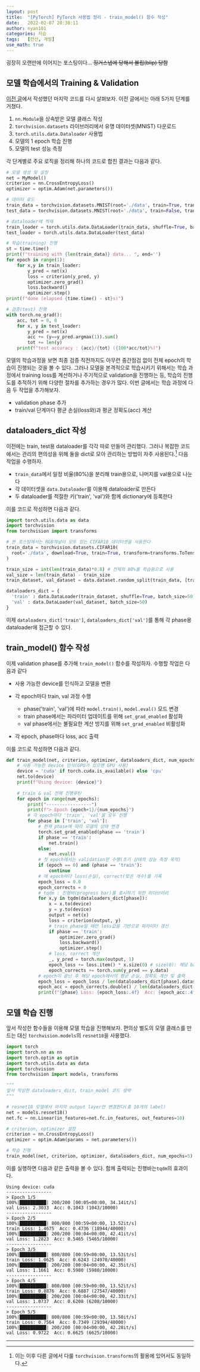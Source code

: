 ```yaml
---
layout: post
title:	"[PyTorch] PyTorch 사용법 정리 - train_model() 함수 작성"
date:	2022-02-07 20:38:11
author: nyan101
categories: 자습
tags:	[전산, 개발]
use_math: true
---
```




굉장히 오랜만에 이어지는 포스팅이다... ~~핑거스냅에 당해서 블립(blip) 당함~~

## 모델 학습에서의 Training & Validation

[이전 글](https://nyan101.github.io/blog/notes-on-pytorch-03)에서 작성했던 마지막 코드를 다시 살펴보자. 이전 글에서는 아래 5가지 단계를 거쳤다.

1. `nn.Module`을 상속받은 모델 클래스 작성
2. `torchvision.datasets` 라이브러리에서 유명 데이터셋(MNIST) 다운로드
3. `torch.utils.data.Dataloader` 사용법
4. 모델의 1 epoch 학습 진행
5. 모델의 test 성능 측정

각 단계별로 주요 로직을 정리해 하나의 코드로 합친 결과는 다음과 같다.

```python
# 모델 생성 및 설정
net = MyModel()
criterion = nn.CrossEntropyLoss()
optimizer = optim.Adam(net.parameters())

# 데이터 로드
train_data = torchvision.datasets.MNIST(root='./data', train=True, transform=transforms.ToTensor())
test_data = torchvision.datasets.MNIST(root='./data', train=False, transform=transforms.ToTensor())

# dataloader에 적재
train_loader = torch.utils.data.DataLoader(train_data, shuffle=True, batch_size=50)
test_loader = torch.utils.data.DataLoader(test_data)

# 학습(training) 진행
st = time.time()
print(f"training with {len(train_data)} data... ", end='')
for epoch in range(1):
    for x,y in train_loader:
        y_pred = net(x)
        loss = criterion(y_pred, y)
        optimizer.zero_grad()
        loss.backward()
        optimizer.step()
print(f"done (elapsed {time.time() - st}s)")

# 검증(test) 진행
with torch.no_grad():
    acc, tot = 0, 0
    for x, y in test_loader:
        y_pred = net(x)
        acc += (y==y_pred.argmax(1)).sum()
        tot += len(y)
    print(f"test accuracy : {acc}/{tot} ({100*acc/tot}%)")
```

모델의 학습과정을 보면 최종 검증 직전까지도 아무런 중간점검 없이 전체 epoch의 학습이 진행되는 것을 볼 수 있다. 그러나 모델을 본격적으로 학습시키기 위해서는 학습 과정에서 training loss를 계산하거나 주기적으로 validation을 진행하는 등, 학습의 진행도를 추적하기 위해 다양한 절차를 추가하는 경우가 많다. 이번 글에서는 학습 과정에 다음 두 작업을 추가해보자.

* validation phase 추가
* train/val 단계마다 평균 손실(loss와)과 평균 정확도(acc) 계산



## dataloaders_dict 작성

이전에는 train, test용 dataloader를 각각 따로 만들어 관리했다. 그러나 복잡한 코드에서는 관리의 편의성을 위해 둘을 dict로 모아 관리하는 방법이 자주 사용된다.[^1] 다음 작업을 수행하자.

[^1]: 이는 이후 다른 글에서 다룰 `torchvision.transforms`의 활용에 있어서도 동일하다.

* `train_data`에서 일정 비율(80%)을 분리해 train용으로, 나머지를 val용으로 나눈다
* 각 데이터셋을 `data.Dataloader`를 이용해 dataloader로 만든다
* 두 dataloader를 적절한 키('train', 'val')와 함께 dictionary에 등록한다

이를 코드로 작성하면 다음과 같다.

```python
import torch.utils.data as data
import torchvision
from torchvision import transforms

# 본 포스팅에서는 RGB채널이 모두 있는 CIFAR10 데이터셋을 사용한다
train_data = torchvision.datasets.CIFAR10(
  root='./data', download=True, train=True, transform=transforms.ToTensor()
)

train_size = int(len(train_data)*0.8) # 전체의 80%를 학습용으로 사용
val_size = len(train_data) - train_size
train_dataset, val_dataset = data.dataset.random_split(train_data, [train_size, val_size])

dataloaders_dict = {
  'train' : data.DataLoader(train_dataset, shuffle=True, batch_size=50),
  'val' : data.DataLoader(val_dataset, batch_size=50)
}
```

이제 `dataloaders_dict['train']`, `dataloaders_dict['val']`를 통해 각 phase용 dataloader에 접근할 수 있다.



## train_model() 함수 작성

이제 validation phase를 추가해 `train_model()` 함수를 작성하자. 수행할 작업은 다음과 같다

* 사용 가능한 device를 인식하고 모델을 변환
* 각 epoch마다 train, val 과정 수행
  * phase('train', 'val')에 따라 `model.train()`, `model.eval()` 모드 변경
  * train phase에서는 파라미터 업데이트를 위해 `set_grad_enabled` 활성화
  * val phase에서는 불필요한 계산 방지를 위해 `set_grad_enabled` 비활성화
  
* 각 epoch, phase마다 loss, acc 출력

이를 코드로 작성하면 다음과 같다.

```python
def train_model(net, criterion, optimizer, dataloaders_dict, num_epochs):
    # 사용 가능한 device 인식(GPU가 있으면 GPU 사용)
    device = 'cuda' if torch.cuda.is_available() else 'cpu'
    net.to(device)
    print(f"Using device: {device}")
    
    # train & val 전체 진행루틴
    for epoch in range(num_epochs):
        print("-----------------")
        print(f"> Epoch {epoch+1}/{num_epochs}")
        # 각 epoch마다 'train', 'val'을 모두 진행
        for phase in ['train', 'val']:
            # 현재 phase에 따라 모델의 상태 변경
            torch.set_grad_enabled(phase == 'train')
            if phase == 'train':
                net.train()
            else:
                net.eval()
            # 첫 epoch에서는 validation만 수행(초기 상태의 성능 측정 목적)
            if (epoch == 0) and (phase == 'train'):
                continue
            # 매 epoch마다 loss(손실), correct(맞은 개수)를 기록
            epoch_loss = 0.0
            epoch_corrects = 0
            # tqdm : 진행바(progress bar)를 표시하기 위한 라이브러리
            for x,y in tqdm(dataloaders_dict[phase]):
                x = x.to(device)
                y = y.to(device)
                output = net(x)
                loss = criterion(output, y)
                # train phase일 때만 loss값을 기반으로 파라미터 갱신
                if phase == 'train':
                    optimizer.zero_grad()
                    loss.backward()
                    optimizer.step()
                # loss, correct 계산
                _, y_pred = torch.max(output, 1)
                epoch_loss += loss.item() * x.size(0) # size(0): 해당 batch의 size
                epoch_corrects += torch.sum(y_pred == y.data)
            # epoch이 끝난 후 해당 epoch에서의 평균 손실, 정확도 계산 및 출력
            epoch_loss = epoch_loss / len(dataloaders_dict[phase].dataset)
            epoch_acc = epoch_corrects.double() / len(dataloaders_dict[phase].dataset)
            print(f"{phase} Loss: {epoch_loss:.4f}  Acc: {epoch_acc:.4f} ({epoch_corrects}/{len(dataloaders_dict[phase].dataset)})")
```



## 모델 학습 진행

앞서 작성한 함수들을 이용해 모델 학습을 진행해보자. 편의상 별도의 모델 클래스를 만드는 대신 `torchvision.models`의 `resnet18`을 사용했다.

```python
import torch
import torch.nn as nn
import torch.optim as optim
import torch.utils.data as data
import torchvision
from torchvision import models, transforms

"""
앞서 작성한 dataloaders_dict, train_model 코드 생략
"""

# resnet18 모델에서 마지막 output layer만 변경한다(총 10개의 label)
net = models.resnet18()
net.fc = nn.Linear(in_features=net.fc.in_features, out_features=10)

# criterion, optimizer 설정
criterion = nn.CrossEntropyLoss()
optimizer = optim.Adam(params = net.parameters())

# 학습 진행
train_model(net, criterion, optimizer, dataloaders_dict, num_epochs=5)
```

이를 실행하면 다음과 같은 출력을 볼 수 있다. 함께 출력되는 진행바는`tqdm`의 효과이다.

```
Using device: cuda
-----------------
> Epoch 1/5
100%|██████████| 200/200 [00:05<00:00, 34.14it/s]
val Loss: 2.3033  Acc: 0.1043 (1043/10000)
-----------------
> Epoch 2/5
100%|██████████| 800/800 [00:59<00:00, 13.52it/s]
train Loss: 1.4675  Acc: 0.4736 (18944/40000)
100%|██████████| 200/200 [00:04<00:00, 42.41it/s]
val Loss: 1.2823  Acc: 0.5465 (5465/10000)
-----------------
> Epoch 3/5
100%|██████████| 800/800 [00:59<00:00, 13.53it/s]
train Loss: 1.0625  Acc: 0.6243 (24970/40000)
100%|██████████| 200/200 [00:04<00:00, 42.35it/s]
val Loss: 1.1661  Acc: 0.5980 (5980/10000)
-----------------
> Epoch 4/5
100%|██████████| 800/800 [00:59<00:00, 13.52it/s]
train Loss: 0.8876  Acc: 0.6887 (27547/40000)
100%|██████████| 200/200 [00:04<00:00, 42.33it/s]
val Loss: 1.0737  Acc: 0.6208 (6208/10000)
-----------------
> Epoch 5/5
100%|██████████| 800/800 [00:59<00:00, 13.50it/s]
train Loss: 0.7564  Acc: 0.7349 (29394/40000)
100%|██████████| 200/200 [00:04<00:00, 42.28it/s]
val Loss: 0.9722  Acc: 0.6625 (6625/10000)
```



---

